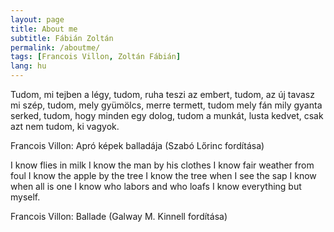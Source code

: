 ```yaml
---
layout: page
title: About me
subtitle: Fábián Zoltán
permalink: /aboutme/
tags: [Francois Villon, Zoltán Fábián]
lang: hu
---
```


Tudom, mi tejben a légy, 
tudom, ruha teszi az embert, 
tudom, az új tavasz mi szép, 
tudom, mely gyümölcs, merre termett, 
tudom mely fán mily gyanta serked, 
tudom, hogy minden egy dolog, 
tudom a munkát, lusta kedvet, 
csak azt nem tudom, ki vagyok.

Francois Villon: Apró képek balladája (Szabó Lőrinc fordítása)

I know flies in milk
I know the man by his clothes
I know fair weather from foul
I know the apple by the tree
I know the tree when I see the sap
I know when all is one
I know who labors and who loafs
I know everything but myself.

Francois Villon: Ballade (Galway M. Kinnell fordítása)




